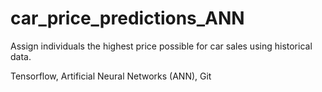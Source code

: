 # car_price_predictions_ANN
Assign individuals the highest price possible for car sales using historical data. 

Tensorflow, Artificial Neural Networks (ANN), Git

